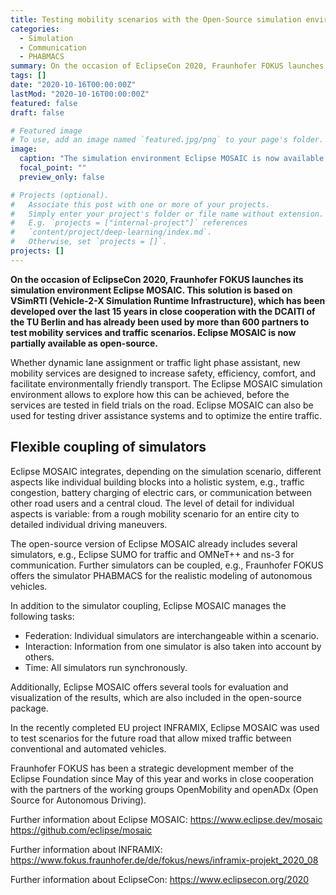 ```yaml
---
title: Testing mobility scenarios with the Open-Source simulation environment Eclipse MOSAIC
categories:
  - Simulation
  - Communication
  - PHABMACS
summary: On the occasion of EclipseCon 2020, Fraunhofer FOKUS launches its simulation environment Eclipse MOSAIC. This solution is based on VSimRTI (Vehicle-2-X Simulation Runtime Infrastructure), which has been developed over the last 15 years in close cooperation with the DCAITI of the TU Berlin and has already been used by more than 600 partners to test mobility services and traffic scenarios. Eclipse MOSAIC is now partially available as open-source.
tags: []
date: "2020-10-16T00:00:00Z"
lastMod: "2020-10-16T00:00:00Z"
featured: false
draft: false

# Featured image
# To use, add an image named `featured.jpg/png` to your page's folder. 
image:
  caption: "The simulation environment Eclipse MOSAIC is now available as open source. Copyright: Fraunhofer FOKUS"
  focal_point: ""
  preview_only: false

# Projects (optional).
#   Associate this post with one or more of your projects.
#   Simply enter your project's folder or file name without extension.
#   E.g. `projects = ["internal-project"]` references 
#   `content/project/deep-learning/index.md`.
#   Otherwise, set `projects = []`.
projects: []
---
```

**On the occasion of EclipseCon 2020, Fraunhofer FOKUS launches its simulation environment Eclipse MOSAIC. This solution is based on VSimRTI (Vehicle-2-X Simulation Runtime Infrastructure), which has been developed over the last 15 years in close cooperation with the DCAITI of the TU Berlin and has already been used by more than 600 partners to test mobility services and traffic scenarios. Eclipse MOSAIC is now partially available as open-source.**

Whether dynamic lane assignment or traffic light phase assistant, new mobility services are designed to increase safety, efficiency, comfort, and facilitate environmentally friendly transport. The Eclipse MOSAIC simulation environment allows to explore how this can be achieved, before the services are tested in field trials on the road. Eclipse MOSAIC can also be used for testing driver assistance systems and to optimize the entire traffic.

## Flexible coupling of simulators

Eclipse MOSAIC integrates, depending on the simulation scenario, different aspects like individual building blocks into a holistic system, e.g., traffic congestion, battery charging of electric cars, or communication between other road users and a central cloud. The level of detail for individual aspects is variable: from a rough mobility scenario for an entire city to detailed individual driving maneuvers.

The open-source version of Eclipse MOSAIC already includes several simulators, e.g., Eclipse SUMO for traffic and OMNeT++ and ns-3 for communication. Further simulators can be coupled, e.g., Fraunhofer FOKUS offers the simulator PHABMACS for the realistic modeling of autonomous vehicles.



In addition to the simulator coupling, Eclipse MOSAIC manages the following tasks:
- Federation: Individual simulators are interchangeable within a scenario.
- Interaction: Information from one simulator is also taken into account by others.
- Time: All simulators run synchronously.

Additionally, Eclipse MOSAIC offers several tools for evaluation and visualization of the results, which are also included in the open-source package.

In the recently completed EU project INFRAMIX, Eclipse MOSAIC was used to test scenarios for the future road that allow mixed traffic between conventional and automated vehicles.

Fraunhofer FOKUS has been a strategic development member of the Eclipse Foundation since May of this year and works in close cooperation with the partners of the working groups OpenMobility and openADx (Open Source for Autonomous Driving).

Further information about Eclipse MOSAIC:
https://www.eclipse.dev/mosaic
https://github.com/eclipse/mosaic

Further information about INFRAMIX:
https://www.fokus.fraunhofer.de/de/fokus/news/inframix-projekt_2020_08

Further information about EclipseCon:
https://www.eclipsecon.org/2020
